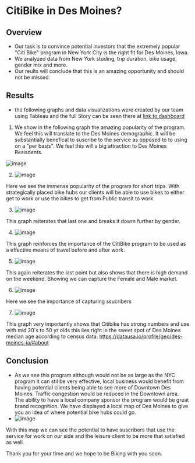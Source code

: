 # CitiBike in Des Moines?

## Overview
 * Our task is to convince potential investors that the extremely popular "Citi Bike" program in New York City is the right fit for Des Moines, Iowa.
 * We analyzed data from New York studing, trip duration, bike usage, gender mix and more. 
 * Our reults will conclude that this is an amazing opportunity and should not be missed.


## Results
 * the following graphs and data visualizations were created by our team using Tableau and the full Story can be seen there at [link to dashboard](https://public.tableau.com/profile/tim.mclean#!/vizhome/CitiBikeinDesMoinesProject/Story1?publish=yes)

 1) We show in the following graph the amazing popularity of the program. We feel this will translate to the Des Moines demographic. It will be substantially benefical to suscribe to the service as opposed to to using on a "per basis". We feel this will a big attraction to Des Moines Resisdents.
 
 ![image](https://user-images.githubusercontent.com/76462602/113518325-ab147180-9553-11eb-9c18-f889b2cbe295.png)

2) ![image](https://user-images.githubusercontent.com/76462602/113518427-4dccf000-9554-11eb-96f1-5260fad3b6d6.png)

Here we see the immense popularity of the program for short trips. With strategically placed bike hubs our clients will be able to use bikes to either get to work or use the bikes to get from Public transit to work

3) ![image](https://user-images.githubusercontent.com/76462602/113518565-16127800-9555-11eb-85e7-032c822da50e.png)

This graph reiterates that last one and breaks it dowm further by gender. 

4) ![image](https://user-images.githubusercontent.com/76462602/113518707-00518280-9556-11eb-988d-b301dd67988a.png)

This graph reinforces the importance of the CitiBike program to be used as a effective means of travel before and after work.

5) ![image](https://user-images.githubusercontent.com/76462602/113518806-8ff73100-9556-11eb-827b-16a525de07e5.png)

This again reiterates the last point but also shows that there is high demand on the weekend. Showing we can capture the Female and Male market.

6) ![image](https://user-images.githubusercontent.com/76462602/113518864-e3697f00-9556-11eb-9d1c-7b2a85ef30fe.png)

Here we see the importance of capturing ssucribers

7) ![image](https://user-images.githubusercontent.com/76462602/113518957-730f2d80-9557-11eb-8651-9ee1f77fa8b5.png)

This graph very importantly shows that Citibike has strong numbers and use with mid 20's to 50 yr olds this lies right in the sweet spot of Des Moines median age according to census data. https://datausa.io/profile/geo/des-moines-ia/#about

## Conclusion

* As we see this program although would not be as large as the NYC program it can stil be very effective, local business would benefit from having potential clients being able to see more of Downtown Des Moines. Traffic congestion would be reduced in the Downtown area. The ability to have a local company sponsor the program would be great brand recognition. We have displayed a local map of Des Moines to give you an idea of where potential bike hubs could go. 
* ![image](https://user-images.githubusercontent.com/76462602/113519192-b1f1b300-9558-11eb-9797-c89ee5e6df54.png)

With this map we can see the potential to have suscribers that use the service for work on our side and the leisure client to be more that satisfied as well.

Thank you for your time and we hope to be Biking with you soon.
 
